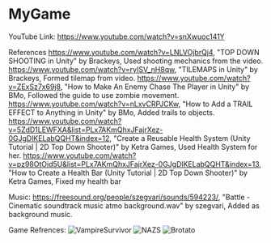 # MyGame

YouTube Link: https://www.youtube.com/watch?v=snXwuoc141Y

References
https://www.youtube.com/watch?v=LNLVOjbrQj4, "TOP DOWN SHOOTING in Unity" by Brackeys, Used shooting mechanics from the video.
https://www.youtube.com/watch?v=ryISV_nH8qw, "TILEMAPS in Unity" by Brackeys, Formed tilemap from video.
https://www.youtube.com/watch?v=ZExSz7x69j8, "How to Make An Enemy Chase The Player in Unity" by 
BMo, Followed the guide to use zombie movement.
https://www.youtube.com/watch?v=nLxvCRPJCKw, "How to Add a TRAIL EFFECT to Anything in Unity" by BMo, Added trails to objects.
https://www.youtube.com/watch?v=5ZdD1LEWFXA&list=PLx7AKmQhxJFajrXez-0GJgDlKELabQQHT&index=12, "Create a Reusable Health System (Unity Tutorial | 2D Top Down Shooter)" by Ketra Games, Used Health System for her.
https://www.youtube.com/watch?v=pz98OtOid5U&list=PLx7AKmQhxJFajrXez-0GJgDlKELabQQHT&index=13, "How to Create a Health Bar (Unity Tutorial | 2D Top Down Shooter)" by Ketra Games, Fixed my health bar

Music:
https://freesound.org/people/szegvari/sounds/594223/, "Battle - Cinematic soundtrack music atmo background.wav" by szegvari, Added as background music.

Game Refrences:
![VampireSurvivor](https://github.com/DovydasJakuciunas/MyGame/assets/123966236/8e6553e5-90b1-4c0e-a974-2511cd266e6a)
![NAZS](https://github.com/DovydasJakuciunas/MyGame/assets/123966236/dda6f55f-86d7-47b4-bdb0-8756e97bbc34)
![Brotato](https://github.com/DovydasJakuciunas/MyGame/assets/123966236/851b0dc3-8ec8-4e83-9a25-c4111b6229e5)
